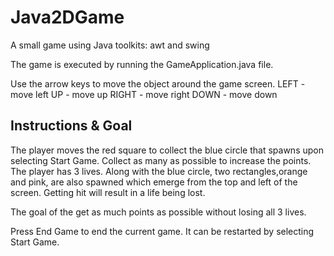 # Java2DGame
A small game using Java toolkits: awt and swing

The game is executed by running the GameApplication.java file.

Use the arrow keys to move the object around the game screen.
LEFT - move left
UP - move up
RIGHT - move right
DOWN - move down

## Instructions & Goal
The player moves the red square to collect the blue circle that spawns upon selecting Start Game. Collect as many as possible to increase the points.
The player has 3 lives.
Along with the blue circle, two rectangles,orange and pink, are also spawned which emerge from the top and left of the screen. Getting hit will result in a life being lost.

The goal of the get as much points as possible without losing all 3 lives.

Press End Game to end the current game. It can be restarted by selecting Start Game.
